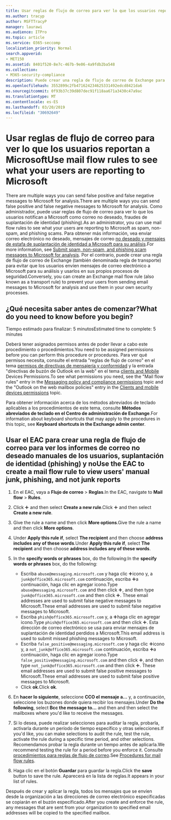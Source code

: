 ```yaml
---
title: Usar reglas de flujo de correo para ver lo que los usuarios reportan a Microsoft
ms.author: tracyp
author: MSFTTracyP
manager: laurawi
ms.audience: ITPro
ms.topic: article
ms.service: O365-seccomp
localization_priority: Normal
search.appverid:
- MET150
ms.assetid: 8401f520-8e7c-467b-9e06-4a9fdb2ba548
ms.collection:
- M365-security-compliance
description: Puede crear una regla de flujo de correo de Exchange para evitar que los usuarios envíen mensajes de correo electrónico a Microsoft para su análisis y usarlos en sus propios procesos de seguridad.
ms.openlocfilehash: 3552899c2fb471624234625331492edcd8421da6
ms.sourcegitcommit: 0f93b37c39d807dec91f118aa671a3430c47a9ac
ms.translationtype: MT
ms.contentlocale: es-ES
ms.lasthandoff: 03/20/2019
ms.locfileid: "30692649"
---
```

# <a name="use-mail-flow-rules-to-see-what-your-users-are-reporting-to-microsoft"></a><span data-ttu-id="97567-103">Usar reglas de flujo de correo para ver lo que los usuarios reportan a Microsoft</span><span class="sxs-lookup"><span data-stu-id="97567-103">Use mail flow rules to see what your users are reporting to Microsoft</span></span>

<span data-ttu-id="97567-104">There are multiple ways you can send false positive and false negative messages to Microsoft for analysis.</span><span class="sxs-lookup"><span data-stu-id="97567-104">There are multiple ways you can send false positive and false negative messages to Microsoft for analysis.</span></span> <span data-ttu-id="97567-105">Como administrador, puede usar reglas de flujo de correo para ver lo que los usuarios notifican a Microsoft como correo no deseado, fraudes de suplantación de identidad (phishing).</span><span class="sxs-lookup"><span data-stu-id="97567-105">As an administrator, you can use mail flow rules to see what your users are reporting to Microsoft as spam, non-spam, and phishing scams.</span></span> <span data-ttu-id="97567-106">Para obtener más información, vea enviar correo electrónico no deseado, mensajes de correo [no deseado y mensajes de estafa de suplantación de identidad a Microsoft para su análisis](submit-spam-non-spam-and-phishing-scam-messages-to-microsoft-for-analysis.md).</span><span class="sxs-lookup"><span data-stu-id="97567-106">For more information, see [Submit spam, non-spam, and phishing scam messages to Microsoft for analysis](submit-spam-non-spam-and-phishing-scam-messages-to-microsoft-for-analysis.md).</span></span> <span data-ttu-id="97567-107">Por el contrario, puede crear una regla de flujo de correo de Exchange (también denominada regla de transporte) para evitar que los usuarios envíen mensajes de correo electrónico a Microsoft para su análisis y usarlos en sus propios procesos de seguridad.</span><span class="sxs-lookup"><span data-stu-id="97567-107">Conversely, you can create an Exchange mail flow rule (also known as a transport rule) to prevent your users from sending email messages to Microsoft for analysis and use them in your own security processes.</span></span>
  
## <a name="what-do-you-need-to-know-before-you-begin"></a><span data-ttu-id="97567-108">¿Qué necesita saber antes de comenzar?</span><span class="sxs-lookup"><span data-stu-id="97567-108">What do you need to know before you begin?</span></span>

<span data-ttu-id="97567-109">Tiempo estimado para finalizar: 5 minutos</span><span class="sxs-lookup"><span data-stu-id="97567-109">Estimated time to complete: 5 minutes</span></span>
  
<span data-ttu-id="97567-110">Deberá tener asignados permisos antes de poder llevar a cabo este procedimiento o procedimientos.</span><span class="sxs-lookup"><span data-stu-id="97567-110">You need to be assigned permissions before you can perform this procedure or procedures.</span></span> <span data-ttu-id="97567-111">Para ver qué permisos necesita, consulte el entrada "reglas de flujo de correo" en el tema [permisos de directivas de mensajería y conformidad](http://technet.microsoft.com/library/ec4d3b9f-b85a-4cb9-95f5-6fc149c3899b.aspx) y la entrada "directivas de buzón de Outlook en la web" en el tema [clients and Mobile](http://technet.microsoft.com/library/57eca42a-5a7f-4c65-89f0-7a84f2dbea19.aspx) Devices Permissions.</span><span class="sxs-lookup"><span data-stu-id="97567-111">To see what permissions you need, see the "Mail flow rules" entry in the [Messaging policy and compliance permissions](http://technet.microsoft.com/library/ec4d3b9f-b85a-4cb9-95f5-6fc149c3899b.aspx) topic and the "Outlook on the web mailbox policies" entry in the [Clients and mobile devices permissions](http://technet.microsoft.com/library/57eca42a-5a7f-4c65-89f0-7a84f2dbea19.aspx) topic.</span></span> 
  
<span data-ttu-id="97567-112">Para obtener información acerca de los métodos abreviados de teclado aplicables a los procedimientos de este tema, consulte **Métodos abreviados de teclado en el Centro de administración de Exchange**.</span><span class="sxs-lookup"><span data-stu-id="97567-112">For information about keyboard shortcuts that may apply to the procedures in this topic, see **Keyboard shortcuts in the Exchange admin center**.</span></span>
  
## <a name="use-the-eac-to-create-a-mail-flow-rule-to-view-users-manual-junk-phishing-and-not-junk-reports"></a><span data-ttu-id="97567-113">Usar el EAC para crear una regla de flujo de correo para ver los informes de correo no deseado manuales de los usuarios, suplantación de identidad (phishing) y no</span><span class="sxs-lookup"><span data-stu-id="97567-113">Use the EAC to create a mail flow rule to view users' manual junk, phishing, and not junk reports</span></span>

1. <span data-ttu-id="97567-114">En el EAC, vaya a **Flujo de correo** \> **Reglas**.</span><span class="sxs-lookup"><span data-stu-id="97567-114">In the EAC, navigate to **Mail flow** \> **Rules**.</span></span>
    
2. <span data-ttu-id="97567-115">Click ![Agregar icono](media/ITPro-EAC-AddIcon.gif) and then select **Create a new rule**.</span><span class="sxs-lookup"><span data-stu-id="97567-115">Click ![Add Icon](media/ITPro-EAC-AddIcon.gif) and then select **Create a new rule**.</span></span>
    
3. <span data-ttu-id="97567-116">Give the rule a name and then click **More options**.</span><span class="sxs-lookup"><span data-stu-id="97567-116">Give the rule a name and then click **More options**.</span></span>
    
4. <span data-ttu-id="97567-117">Under **Apply this rule if**, select **The recipient** and then choose **address includes any of these words**.</span><span class="sxs-lookup"><span data-stu-id="97567-117">Under **Apply this rule if**, select **The recipient** and then choose **address includes any of these words**.</span></span>
    
5. <span data-ttu-id="97567-118">In the **specify words or phrases** box, do the following:</span><span class="sxs-lookup"><span data-stu-id="97567-118">In the **specify words or phrases** box, do the following:</span></span> 
    - <span data-ttu-id="97567-119">Escriba `abuse@messaging.microsoft.com` y haga clic ![en agregar](media/ITPro-EAC-AddIcon.gif)icono y, a `junk@office365.microsoft.com` continuación, escriba ![y,](media/ITPro-EAC-AddIcon.gif)a continuación, haga clic en agregar icono.</span><span class="sxs-lookup"><span data-stu-id="97567-119">Type `abuse@messaging.microsoft.com` and then click ![Add Icon](media/ITPro-EAC-AddIcon.gif), and then type `junk@office365.microsoft.com` and then click ![Add Icon](media/ITPro-EAC-AddIcon.gif).</span></span> <span data-ttu-id="97567-120">These email addresses are used to submit false negative messages to Microsoft.</span><span class="sxs-lookup"><span data-stu-id="97567-120">These email addresses are used to submit false negative messages to Microsoft.</span></span>
    - <span data-ttu-id="97567-121">Escriba `phish@office365.microsoft.com` y, a ![continuación,](media/ITPro-EAC-AddIcon.gif)haga clic en agregar icono.</span><span class="sxs-lookup"><span data-stu-id="97567-121">Type `phish@office365.microsoft.com` and then click ![Add Icon](media/ITPro-EAC-AddIcon.gif).</span></span> <span data-ttu-id="97567-122">Esta dirección de correo electrónico se usa para enviar mensajes de suplantación de identidad perdidos a Microsoft.</span><span class="sxs-lookup"><span data-stu-id="97567-122">This email address is used to submit missed phishing messages to Microsoft.</span></span>
    - <span data-ttu-id="97567-123">Escriba `false_positive@messaging.microsoft.com` y haga clic ![en agregar](media/ITPro-EAC-AddIcon.gif)icono y, a `not_junk@office365.microsoft.com` continuación, escriba ![y,](media/ITPro-EAC-AddIcon.gif)a continuación, haga clic en agregar icono.</span><span class="sxs-lookup"><span data-stu-id="97567-123">Type `false_positive@messaging.microsoft.com` and then click ![Add Icon](media/ITPro-EAC-AddIcon.gif), and then type `not_junk@office365.microsoft.com` and then click ![Add Icon](media/ITPro-EAC-AddIcon.gif).</span></span> <span data-ttu-id="97567-124">These email addresses are used to submit false positive messages to Microsoft.</span><span class="sxs-lookup"><span data-stu-id="97567-124">These email addresses are used to submit false positive messages to Microsoft.</span></span>
    - <span data-ttu-id="97567-125">Click **ok**.</span><span class="sxs-lookup"><span data-stu-id="97567-125">Click **ok**.</span></span>
    
6. <span data-ttu-id="97567-126">En **hacer lo siguiente**, seleccione **CCO el mensaje a...** y, a continuación, seleccione los buzones donde quiera recibir los mensajes.</span><span class="sxs-lookup"><span data-stu-id="97567-126">Under **Do the following**, select **Bcc the message to...** and then and then select the mailboxes where you'd like to receive the messages.</span></span> 
    
7. <span data-ttu-id="97567-127">Si lo desea, puede realizar selecciones para auditar la regla, probarla, activarla durante un período de tiempo específico y otras selecciones.</span><span class="sxs-lookup"><span data-stu-id="97567-127">If you'd like, you can make selections to audit the rule, test the rule, activate the rule during a specific time period, and other selections.</span></span> <span data-ttu-id="97567-128">Recomendamos probar la regla durante un tiempo antes de aplicarla.</span><span class="sxs-lookup"><span data-stu-id="97567-128">We recommend testing the rule for a period before you enforce it.</span></span> <span data-ttu-id="97567-129">Consulte [procedimientos para reglas de flujo de correo](https://docs.microsoft.com/Exchange/policy-and-compliance/mail-flow-rules/mail-flow-rule-procedures).</span><span class="sxs-lookup"><span data-stu-id="97567-129">See [Procedures for mail flow rules](https://docs.microsoft.com/Exchange/policy-and-compliance/mail-flow-rules/mail-flow-rule-procedures).</span></span> 
    
8. <span data-ttu-id="97567-130">Haga clic en el botón **Guardar** para guardar la regla.</span><span class="sxs-lookup"><span data-stu-id="97567-130">Click the **save** button to save the rule.</span></span> <span data-ttu-id="97567-131">Aparecerá en la lista de reglas.</span><span class="sxs-lookup"><span data-stu-id="97567-131">It appears in your list of rules.</span></span> 
    
<span data-ttu-id="97567-132">Después de crear y aplicar la regla, todos los mensajes que se envíen desde la organización a las direcciones de correo electrónico especificadas se copiarán en el buzón especificado.</span><span class="sxs-lookup"><span data-stu-id="97567-132">After you create and enforce the rule, any messages that are sent from your organization to specified email addresses will be copied to the specified mailbox.</span></span>
  

